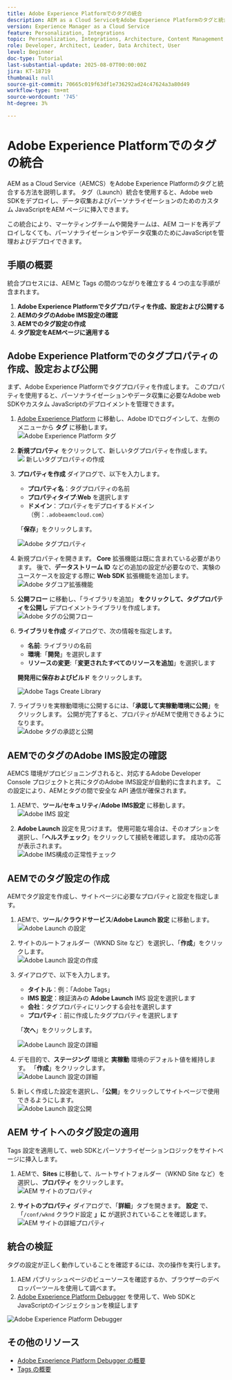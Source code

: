 ```yaml
---
title: Adobe Experience Platformでのタグの統合
description: AEM as a Cloud ServiceをAdobe Experience Platformのタグと統合する方法について説明します。 この統合を使用すると、Adobe web SDKをデプロイし、データ収集およびパーソナライゼーションのためのカスタム JavaScriptをAEM ページに挿入できます。
version: Experience Manager as a Cloud Service
feature: Personalization, Integrations
topic: Personalization, Integrations, Architecture, Content Management
role: Developer, Architect, Leader, Data Architect, User
level: Beginner
doc-type: Tutorial
last-substantial-update: 2025-08-07T00:00:00Z
jira: KT-18719
thumbnail: null
source-git-commit: 70665c019f63df1e736292ad24c47624a3a80d49
workflow-type: tm+mt
source-wordcount: '745'
ht-degree: 3%

---
```



# Adobe Experience Platformでのタグの統合

AEM as a Cloud Service（AEMCS）をAdobe Experience Platformのタグと統合する方法を説明します。 タグ（Launch）統合を使用すると、Adobe web SDKをデプロイし、データ収集およびパーソナライゼーションのためのカスタム JavaScriptをAEM ページに挿入できます。

この統合により、マーケティングチームや開発チームは、AEM コードを再デプロイしなくても、パーソナライゼーションやデータ収集のためにJavaScriptを管理およびデプロイできます。

## 手順の概要

統合プロセスには、AEMと Tags の間のつながりを確立する 4 つの主な手順が含まれます。

1. **Adobe Experience Platformでタグプロパティを作成、設定および公開する**
2. **AEMのタグのAdobe IMS設定の確認**
3. **AEMでのタグ設定の作成**
4. **タグ設定をAEMページに適用する**

## Adobe Experience Platformでのタグプロパティの作成、設定および公開

まず、Adobe Experience Platformでタグプロパティを作成します。 このプロパティを使用すると、パーソナライゼーションやデータ収集に必要なAdobe web SDKやカスタム JavaScriptのデプロイメントを管理できます。

1. [Adobe Experience Platform](https://experience.adobe.com/platform) に移動し、Adobe IDでログインして、左側のメニューから **タグ** に移動します。\
   ![Adobe Experience Platform タグ &#x200B;](../assets/setup/aep-tags.png)

2. **新規プロパティ** をクリックして、新しいタグプロパティを作成します。\
   ![&#x200B; 新しいタグプロパティの作成 &#x200B;](../assets/setup/aep-create-tags-property.png)

3. **プロパティを作成** ダイアログで、以下を入力します。
   - **プロパティ名**：タグプロパティの名前
   - **プロパティタイプ**:**Web** を選択します
   - **ドメイン**：プロパティをデプロイするドメイン（例：`.adobeaemcloud.com`）

   「**保存**」をクリックします。

   ![Adobe タグプロパティ &#x200B;](../assets/setup/adobe-tags-property.png)

4. 新規プロパティを開きます。 **Core** 拡張機能は既に含まれている必要があります。 後で、**データストリーム ID** などの追加の設定が必要なので、実験のユースケースを設定する際に **Web SDK** 拡張機能を追加します。\
   ![Adobe タグコア拡張機能 &#x200B;](../assets/setup/adobe-tags-core-extension.png)

5. **公開フロー** に移動し、「ライブラリを追加」 **をクリックして、タグプロパティを公開し** デプロイメントライブラリを作成します。
   ![Adobe タグの公開フロー &#x200B;](../assets/setup/adobe-tags-publishing-flow.png)

6. **ライブラリを作成** ダイアログで、次の情報を指定します。
   - **名前**: ライブラリの名前
   - **環境**:「**開発**」を選択します
   - **リソースの変更**:「**変更されたすべてのリソースを追加**」を選択します

   **開発用に保存およびビルド** をクリックします。

   ![Adobe Tags Create Library](../assets/setup/adobe-tags-create-library.png)

7. ライブラリを実稼動環境に公開するには、「**承認して実稼動環境に公開**」をクリックします。 公開が完了すると、プロパティがAEMで使用できるようになります。\
   ![Adobe タグの承認と公開 &#x200B;](../assets/setup/adobe-tags-approve-publish.png)

## AEMでのタグのAdobe IMS設定の確認

AEMCS 環境がプロビジョニングされると、対応するAdobe Developer Console プロジェクトと共にタグのAdobe IMS設定が自動的に含まれます。 この設定により、AEMとタグの間で安全な API 通信が確保されます。

1. AEMで、**ツール**/**セキュリティ**/**Adobe IMS設定** に移動します。\
   ![Adobe IMS 設定](../assets/setup/aem-ims-configurations.png)

2. **Adobe Launch** 設定を見つけます。 使用可能な場合は、そのオプションを選択し、「**ヘルスチェック**」をクリックして接続を確認します。 成功の応答が表示されます。\
   ![Adobe IMS構成の正常性チェック &#x200B;](../assets/setup/aem-ims-configuration-health-check.png)

## AEMでのタグ設定の作成

AEMでタグ設定を作成し、サイトページに必要なプロパティと設定を指定します。

1. AEMで、**ツール**/**クラウドサービス**/**Adobe Launch 設定** に移動します。\
   ![Adobe Launch の設定 &#x200B;](../assets/setup/aem-launch-configurations.png)

2. サイトのルートフォルダー（WKND Site など）を選択し、「**作成**」をクリックします。\
   ![Adobe Launch 設定の作成 &#x200B;](../assets/setup/aem-create-launch-configuration.png)

3. ダイアログで、以下を入力します。
   - **タイトル**：例：「Adobe Tags」
   - **IMS 設定**：検証済みの **Adobe Launch** IMS 設定を選択します
   - **会社**：タグプロパティにリンクする会社を選択します
   - **プロパティ**：前に作成したタグプロパティを選択します

   「**次へ**」をクリックします。

   ![Adobe Launch 設定の詳細 &#x200B;](../assets/setup/aem-launch-configuration-details.png)

4. デモ目的で、**ステージング** 環境と **実稼動** 環境のデフォルト値を維持します。 「**作成**」をクリックします。\
   ![Adobe Launch 設定の詳細 &#x200B;](../assets/setup/aem-launch-configuration-create.png)

5. 新しく作成した設定を選択し、「**公開**」をクリックしてサイトページで使用できるようにします。\
   ![Adobe Launch 設定公開 &#x200B;](../assets/setup/aem-launch-configuration-publish.png)

## AEM サイトへのタグ設定の適用

Tags 設定を適用して、web SDKとパーソナライゼーションロジックをサイトページに挿入します。

1. AEMで、**Sites** に移動して、ルートサイトフォルダー（WKND Site など）を選択し、**プロパティ** をクリックします。\
   ![AEM サイトのプロパティ &#x200B;](../assets/setup/aem-site-properties.png)

2. **サイトのプロパティ** ダイアログで、「**詳細**」タブを開きます。 **設定** で、「`/conf/wknd` クラウド設定 **」に** が選択されていることを確認します。\
   ![AEM サイトの詳細プロパティ &#x200B;](../assets/setup/aem-site-advanced-properties.png)

## 統合の検証

タグの設定が正しく動作していることを確認するには、次の操作を実行します。

1. AEM パブリッシュページのビューソースを確認するか、ブラウザーのデベロッパーツールを使用して調べます。
2. [Adobe Experience Platform Debugger](https://chromewebstore.google.com/detail/adobe-experience-platform/bfnnokhpnncpkdmbokanobigaccjkpob) を使用して、Web SDKとJavaScriptのインジェクションを検証します

![Adobe Experience Platform Debugger](../assets/setup/aep-debugger.png)

## その他のリソース

- [Adobe Experience Platform Debugger の概要](https://experienceleague.adobe.com/ja/docs/experience-platform/debugger/home)
- [Tags の概要](https://experienceleague.adobe.com/ja/docs/experience-platform/tags/home)
